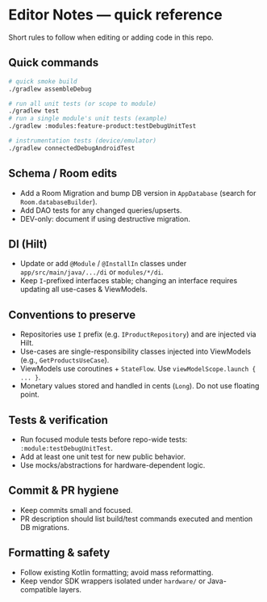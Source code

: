 # Editor Notes — quick reference

Short rules to follow when editing or adding code in this repo.

## Quick commands

```bash
# quick smoke build
./gradlew assembleDebug

# run all unit tests (or scope to module)
./gradlew test
# run a single module's unit tests (example)
./gradlew :modules:feature-product:testDebugUnitTest

# instrumentation tests (device/emulator)
./gradlew connectedDebugAndroidTest
```

## Schema / Room edits
- Add a Room Migration and bump DB version in `AppDatabase` (search for `Room.databaseBuilder`).
- Add DAO tests for any changed queries/upserts.
- DEV-only: document if using destructive migration.

## DI (Hilt)
- Update or add `@Module` / `@InstallIn` classes under `app/src/main/java/.../di` or `modules/*/di`.
- Keep `I`-prefixed interfaces stable; changing an interface requires updating all use-cases & ViewModels.

## Conventions to preserve
- Repositories use `I` prefix (e.g. `IProductRepository`) and are injected via Hilt.
- Use-cases are single-responsibility classes injected into ViewModels (e.g., `GetProductsUseCase`).
- ViewModels use coroutines + `StateFlow`. Use `viewModelScope.launch { ... }`.
- Monetary values stored and handled in cents (`Long`). Do not use floating point.

## Tests & verification
- Run focused module tests before repo-wide tests: `:module:testDebugUnitTest`.
- Add at least one unit test for new public behavior.
- Use mocks/abstractions for hardware-dependent logic.

## Commit & PR hygiene
- Keep commits small and focused.
- PR description should list build/test commands executed and mention DB migrations.

## Formatting & safety
- Follow existing Kotlin formatting; avoid mass reformatting.
- Keep vendor SDK wrappers isolated under `hardware/` or Java-compatible layers.
